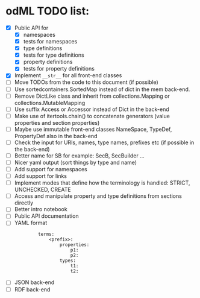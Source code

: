 odML TODO list:
===============

  - [x] Public API for
    - [x] namespaces
    - [x] tests for namespaces
    - [x] type definitions
    - [x] tests for type definitions
    - [x] property definitions
    - [x] tests for property definitions
  - [x] Implement `__str__` for all front-end classes 
  - [ ] Move TODOs from the code to this document (if possible)
  - [ ] Use sortedcontainers.SortedMap instead of dict in the mem back-end.
  - [ ] Remove DictLike class and inherit from collections.Mapping or collections.MutableMapping
  - [ ] Use suffix Access or Accessor instead of Dict in the back-end
  - [ ] Make use of itertools.chain() to concatenate generators (value properties and section properties)
  - [ ] Maybe use immutable front-end classes NameSpace, TypeDef, PropertyDef also in the back-end
  - [ ] Check the input for URIs, names, type names, prefixes etc (if possible in the back-end)
  - [ ] Better name for SB for example: SecB, SecBuilder ...
  - [ ] Nicer yaml output (sort things by type and name)
  - [ ] Add support for namespaces
  - [ ] Add support for links
  - [ ] Implement modes that define how the terminology is handled:
        STRICT, UNCHECKED, CREATE
  - [ ] Access and manipulate property and type definitions from sections directly
  - [ ] Better intro notebook
  - [ ] Public API documentation
  - [ ] YAML format

```
            terms:
                <prefix>:
                    properties:
                        p1:
                        p2:
                    types:
                        t1:
                        t2:
```

  - [ ] JSON back-end
  - [ ] RDF back-end
